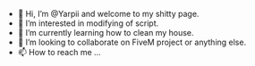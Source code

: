 - 👋 Hi, I’m @Yarpii and welcome to my shitty page.
- 👀 I’m interested in modifying of script.
- 🌱 I’m currently learning how to clean my house.
- 💞️ I’m looking to collaborate on FiveM project or anything else.
- 📫 How to reach me ...

<!---
Yarpii/Yarpii is a ✨ special ✨ repository because its `README.md` (this file) appears on your GitHub profile.
You can click the Preview link to take a look at your changes.
--->
